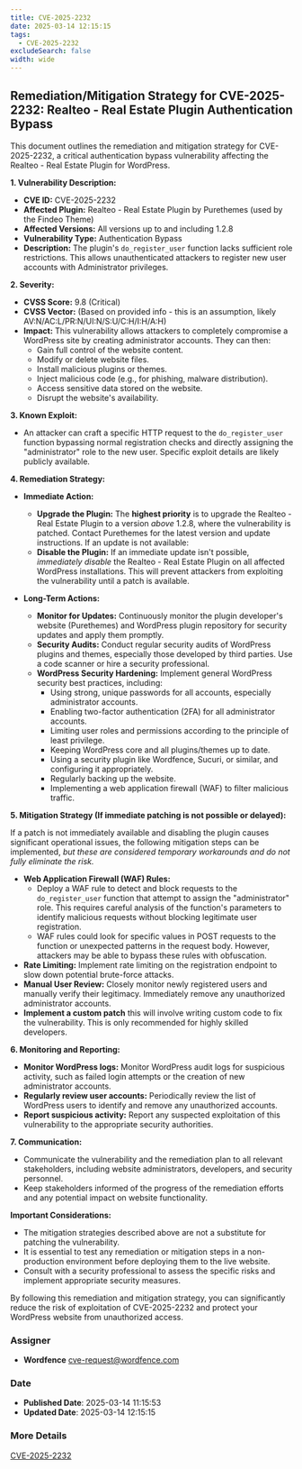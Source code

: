 ```yaml
---
title: CVE-2025-2232
date: 2025-03-14 12:15:15
tags:
  - CVE-2025-2232
excludeSearch: false
width: wide
---
```


## Remediation/Mitigation Strategy for CVE-2025-2232: Realteo - Real Estate Plugin Authentication Bypass

This document outlines the remediation and mitigation strategy for CVE-2025-2232, a critical authentication bypass vulnerability affecting the Realteo - Real Estate Plugin for WordPress.

**1. Vulnerability Description:**

*   **CVE ID:** CVE-2025-2232
*   **Affected Plugin:** Realteo - Real Estate Plugin by Purethemes (used by the Findeo Theme)
*   **Affected Versions:** All versions up to and including 1.2.8
*   **Vulnerability Type:** Authentication Bypass
*   **Description:** The plugin's `do_register_user` function lacks sufficient role restrictions. This allows unauthenticated attackers to register new user accounts with Administrator privileges.

**2. Severity:**

*   **CVSS Score:** 9.8 (Critical)
*   **CVSS Vector:** (Based on provided info - this is an assumption, likely AV:N/AC:L/PR:N/UI:N/S:U/C:H/I:H/A:H)
*   **Impact:** This vulnerability allows attackers to completely compromise a WordPress site by creating administrator accounts. They can then:
    *   Gain full control of the website content.
    *   Modify or delete website files.
    *   Install malicious plugins or themes.
    *   Inject malicious code (e.g., for phishing, malware distribution).
    *   Access sensitive data stored on the website.
    *   Disrupt the website's availability.

**3. Known Exploit:**

*   An attacker can craft a specific HTTP request to the `do_register_user` function bypassing normal registration checks and directly assigning the "administrator" role to the new user.  Specific exploit details are likely publicly available.

**4. Remediation Strategy:**

*   **Immediate Action:**
    *   **Upgrade the Plugin:**  The **highest priority** is to upgrade the Realteo - Real Estate Plugin to a version *above* 1.2.8, where the vulnerability is patched. Contact Purethemes for the latest version and update instructions.  If an update is not available:
    *   **Disable the Plugin:** If an immediate update isn't possible, *immediately disable* the Realteo - Real Estate Plugin on all affected WordPress installations.  This will prevent attackers from exploiting the vulnerability until a patch is available.

*   **Long-Term Actions:**

    *   **Monitor for Updates:**  Continuously monitor the plugin developer's website (Purethemes) and WordPress plugin repository for security updates and apply them promptly.
    *   **Security Audits:**  Conduct regular security audits of WordPress plugins and themes, especially those developed by third parties. Use a code scanner or hire a security professional.
    *   **WordPress Security Hardening:** Implement general WordPress security best practices, including:
        *   Using strong, unique passwords for all accounts, especially administrator accounts.
        *   Enabling two-factor authentication (2FA) for all administrator accounts.
        *   Limiting user roles and permissions according to the principle of least privilege.
        *   Keeping WordPress core and all plugins/themes up to date.
        *   Using a security plugin like Wordfence, Sucuri, or similar, and configuring it appropriately.
        *   Regularly backing up the website.
        *   Implementing a web application firewall (WAF) to filter malicious traffic.

**5. Mitigation Strategy (If immediate patching is not possible or delayed):**

If a patch is not immediately available and disabling the plugin causes significant operational issues, the following mitigation steps can be implemented, *but these are considered temporary workarounds and do not fully eliminate the risk.*

*   **Web Application Firewall (WAF) Rules:**
    *   Deploy a WAF rule to detect and block requests to the `do_register_user` function that attempt to assign the "administrator" role.  This requires careful analysis of the function's parameters to identify malicious requests without blocking legitimate user registration.
    *   WAF rules could look for specific values in POST requests to the function or unexpected patterns in the request body.  However, attackers may be able to bypass these rules with obfuscation.
*   **Rate Limiting:** Implement rate limiting on the registration endpoint to slow down potential brute-force attacks.
*   **Manual User Review:**  Closely monitor newly registered users and manually verify their legitimacy.  Immediately remove any unauthorized administrator accounts.
*   **Implement a custom patch** this will involve writing custom code to fix the vulnerability. This is only recommended for highly skilled developers.

**6. Monitoring and Reporting:**

*   **Monitor WordPress logs:**  Monitor WordPress audit logs for suspicious activity, such as failed login attempts or the creation of new administrator accounts.
*   **Regularly review user accounts:**  Periodically review the list of WordPress users to identify and remove any unauthorized accounts.
*   **Report suspicious activity:**  Report any suspected exploitation of this vulnerability to the appropriate security authorities.

**7. Communication:**

*   Communicate the vulnerability and the remediation plan to all relevant stakeholders, including website administrators, developers, and security personnel.
*   Keep stakeholders informed of the progress of the remediation efforts and any potential impact on website functionality.

**Important Considerations:**

*   The mitigation strategies described above are not a substitute for patching the vulnerability.
*   It is essential to test any remediation or mitigation steps in a non-production environment before deploying them to the live website.
*   Consult with a security professional to assess the specific risks and implement appropriate security measures.

By following this remediation and mitigation strategy, you can significantly reduce the risk of exploitation of CVE-2025-2232 and protect your WordPress website from unauthorized access.

### Assigner
- **Wordfence** <cve-request@wordfence.com>

### Date
- **Published Date**: 2025-03-14 11:15:53
- **Updated Date**: 2025-03-14 12:15:15

### More Details
[CVE-2025-2232](https://www.cvedetails.com/cve/CVE-2025-2232)